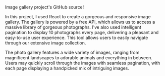 Image gallery project's GitHub source! 

In this project, I used React to create a gorgeous and responsive image gallery. The gallery is powered by a free API, which allows us to access a massive library of gorgeous photographs.
I've also used intelligent pagination to display 10 photographs every page, delivering a pleasant and easy-to-use user experience. This tool allows users to easily navigate through our extensive image collection.

The photo gallery features a wide variety of images, ranging from magnificent landscapes to adorable animals and everything in between. Users may quickly scroll through the images with seamless pagination, with each page displaying a handpicked mix of intriguing images.




